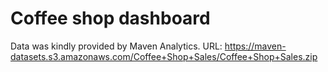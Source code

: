 # Coffee shop dashboard

Data was kindly provided by Maven Analytics.
URL: https://maven-datasets.s3.amazonaws.com/Coffee+Shop+Sales/Coffee+Shop+Sales.zip
